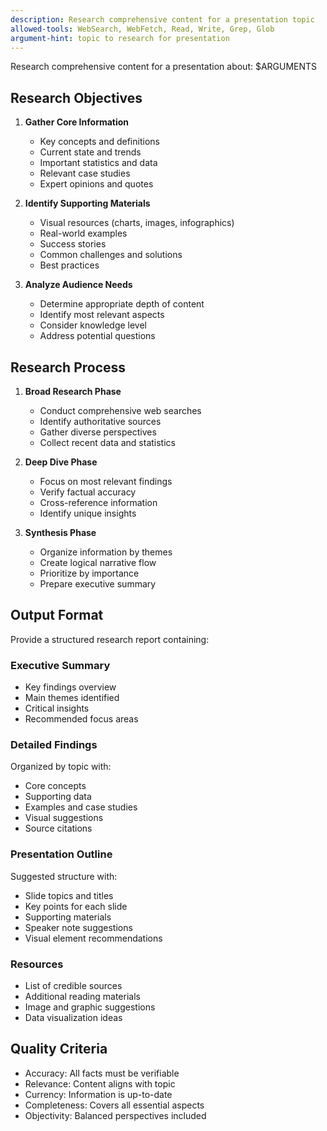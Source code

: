 ```yaml
---
description: Research comprehensive content for a presentation topic
allowed-tools: WebSearch, WebFetch, Read, Write, Grep, Glob
argument-hint: topic to research for presentation
---
```


Research comprehensive content for a presentation about: $ARGUMENTS

## Research Objectives

1. **Gather Core Information**
   - Key concepts and definitions
   - Current state and trends
   - Important statistics and data
   - Relevant case studies
   - Expert opinions and quotes

2. **Identify Supporting Materials**
   - Visual resources (charts, images, infographics)
   - Real-world examples
   - Success stories
   - Common challenges and solutions
   - Best practices

3. **Analyze Audience Needs**
   - Determine appropriate depth of content
   - Identify most relevant aspects
   - Consider knowledge level
   - Address potential questions

## Research Process

1. **Broad Research Phase**
   - Conduct comprehensive web searches
   - Identify authoritative sources
   - Gather diverse perspectives
   - Collect recent data and statistics

2. **Deep Dive Phase**
   - Focus on most relevant findings
   - Verify factual accuracy
   - Cross-reference information
   - Identify unique insights

3. **Synthesis Phase**
   - Organize information by themes
   - Create logical narrative flow
   - Prioritize by importance
   - Prepare executive summary

## Output Format

Provide a structured research report containing:

### Executive Summary
- Key findings overview
- Main themes identified
- Critical insights
- Recommended focus areas

### Detailed Findings
Organized by topic with:
- Core concepts
- Supporting data
- Examples and case studies
- Visual suggestions
- Source citations

### Presentation Outline
Suggested structure with:
- Slide topics and titles
- Key points for each slide
- Supporting materials
- Speaker note suggestions
- Visual element recommendations

### Resources
- List of credible sources
- Additional reading materials
- Image and graphic suggestions
- Data visualization ideas

## Quality Criteria
- Accuracy: All facts must be verifiable
- Relevance: Content aligns with topic
- Currency: Information is up-to-date
- Completeness: Covers all essential aspects
- Objectivity: Balanced perspectives included